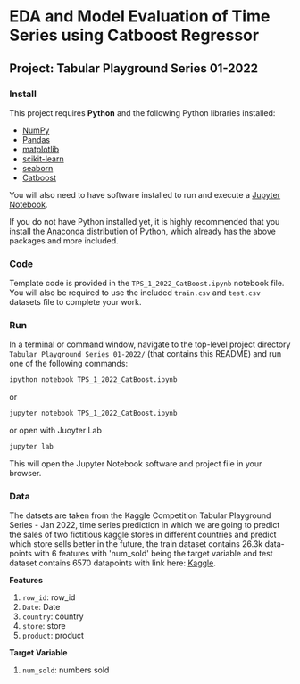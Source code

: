 # EDA and Model Evaluation of Time Series using Catboost Regressor
## Project: Tabular Playground Series 01-2022

### Install

This project requires **Python** and the following Python libraries installed:

- [NumPy](http://www.numpy.org/)
- [Pandas](http://pandas.pydata.org/)
- [matplotlib](http://matplotlib.org/)
- [scikit-learn](http://scikit-learn.org/stable/)
- [seaborn](https://seaborn.pydata.org/)
- [Catboost](https://catboost.ai/en/docs/)

You will also need to have software installed to run and execute a [Jupyter Notebook](http://jupyter.org/install.html).

If you do not have Python installed yet, it is highly recommended that you install the [Anaconda](https://www.anaconda.com/download/) distribution of Python, which already has the above packages and more included. 

### Code

Template code is provided in the `TPS_1_2022_CatBoost.ipynb` notebook file. You will also be required to use the included `train.csv` and `test.csv` datasets file to complete your work. 

### Run

In a terminal or command window, navigate to the top-level project directory `Tabular Playground Series 01-2022/` (that contains this README) and run one of the following commands:

```bash
ipython notebook TPS_1_2022_CatBoost.ipynb
```  
or
```bash
jupyter notebook TPS_1_2022_CatBoost.ipynb
```
or open with Juoyter Lab
```bash
jupyter lab
```

This will open the Jupyter Notebook software and project file in your browser.

### Data

The datsets are taken from the Kaggle Competition Tabular Playground Series - Jan 2022, time series prediction in which we are going to predict the sales of two fictitious kaggle stores in different countries and predict which store sells better in the future, the train dataset contains 26.3k data-points with 6 features with 'num_sold' being the target variable and test dataset contains 6570 datapoints with link here: [Kaggle](https://www.kaggle.com/competitions/tabular-playground-series-jan-2022/data).

**Features**
1. `row_id`: row_id
2. `Date`: Date
3. `country`: country
4. `store`: store
5. `product`: product

**Target Variable**
1. `num_sold`: numbers sold

